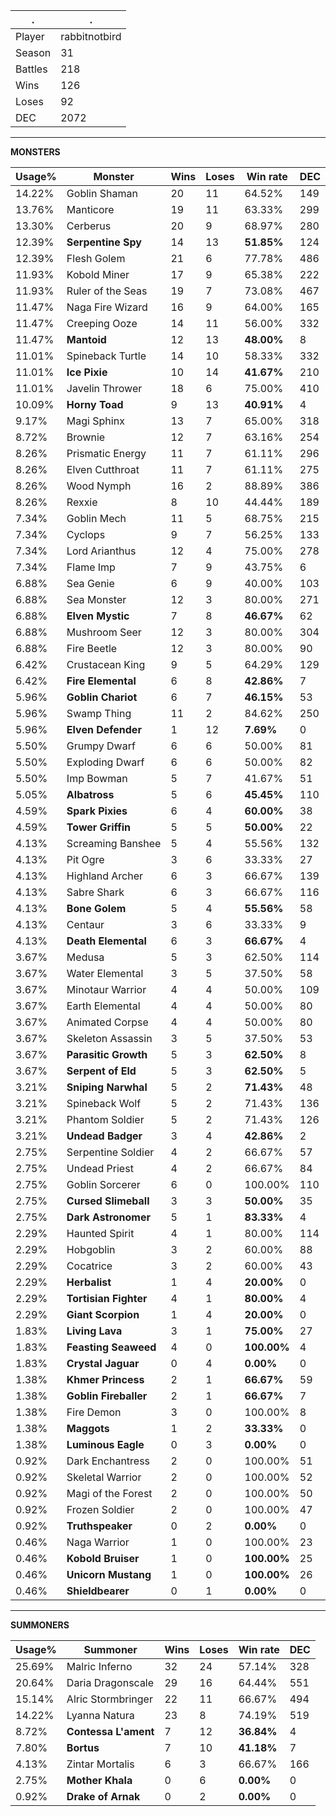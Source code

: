 .|.
|-|-
Player|rabbitnotbird
Season|31
Battles|218
Wins|126
Loses|92
DEC|2072

---
**MONSTERS**

Usage%|Monster|Wins|Loses|Win rate|DEC|
-|-|-|-|-|-|
14.22%|Goblin Shaman|20|11|64.52%|149|
13.76%|Manticore|19|11|63.33%|299|
13.30%|Cerberus|20|9|68.97%|280|
12.39%|**Serpentine Spy**|14|13|**51.85%**|124|
12.39%|Flesh Golem|21|6|77.78%|486|
11.93%|Kobold Miner|17|9|65.38%|222|
11.93%|Ruler of the Seas|19|7|73.08%|467|
11.47%|Naga Fire Wizard|16|9|64.00%|165|
11.47%|Creeping Ooze|14|11|56.00%|332|
11.47%|**Mantoid**|12|13|**48.00%**|8|
11.01%|Spineback Turtle|14|10|58.33%|332|
11.01%|**Ice Pixie**|10|14|**41.67%**|210|
11.01%|Javelin Thrower|18|6|75.00%|410|
10.09%|**Horny Toad**|9|13|**40.91%**|4|
9.17%|Magi Sphinx|13|7|65.00%|318|
8.72%|Brownie|12|7|63.16%|254|
8.26%|Prismatic Energy|11|7|61.11%|296|
8.26%|Elven Cutthroat|11|7|61.11%|275|
8.26%|Wood Nymph|16|2|88.89%|386|
8.26%|Rexxie|8|10|44.44%|189|
7.34%|Goblin Mech|11|5|68.75%|215|
7.34%|Cyclops|9|7|56.25%|133|
7.34%|Lord Arianthus|12|4|75.00%|278|
7.34%|Flame Imp|7|9|43.75%|6|
6.88%|Sea Genie|6|9|40.00%|103|
6.88%|Sea Monster|12|3|80.00%|271|
6.88%|**Elven Mystic**|7|8|**46.67%**|62|
6.88%|Mushroom Seer|12|3|80.00%|304|
6.88%|Fire Beetle|12|3|80.00%|90|
6.42%|Crustacean King|9|5|64.29%|129|
6.42%|**Fire Elemental**|6|8|**42.86%**|7|
5.96%|**Goblin Chariot**|6|7|**46.15%**|53|
5.96%|Swamp Thing|11|2|84.62%|250|
5.96%|**Elven Defender**|1|12|**7.69%**|0|
5.50%|Grumpy Dwarf|6|6|50.00%|81|
5.50%|Exploding Dwarf|6|6|50.00%|82|
5.50%|Imp Bowman|5|7|41.67%|51|
5.05%|**Albatross**|5|6|**45.45%**|110|
4.59%|**Spark Pixies**|6|4|**60.00%**|38|
4.59%|**Tower Griffin**|5|5|**50.00%**|22|
4.13%|Screaming Banshee|5|4|55.56%|132|
4.13%|Pit Ogre|3|6|33.33%|27|
4.13%|Highland Archer|6|3|66.67%|139|
4.13%|Sabre Shark|6|3|66.67%|116|
4.13%|**Bone Golem**|5|4|**55.56%**|58|
4.13%|Centaur|3|6|33.33%|9|
4.13%|**Death Elemental**|6|3|**66.67%**|4|
3.67%|Medusa|5|3|62.50%|114|
3.67%|Water Elemental|3|5|37.50%|58|
3.67%|Minotaur Warrior|4|4|50.00%|109|
3.67%|Earth Elemental|4|4|50.00%|80|
3.67%|Animated Corpse|4|4|50.00%|80|
3.67%|Skeleton Assassin|3|5|37.50%|53|
3.67%|**Parasitic Growth**|5|3|**62.50%**|8|
3.67%|**Serpent of Eld**|5|3|**62.50%**|5|
3.21%|**Sniping Narwhal**|5|2|**71.43%**|48|
3.21%|Spineback Wolf|5|2|71.43%|136|
3.21%|Phantom Soldier|5|2|71.43%|126|
3.21%|**Undead Badger**|3|4|**42.86%**|2|
2.75%|Serpentine Soldier|4|2|66.67%|57|
2.75%|Undead Priest|4|2|66.67%|84|
2.75%|Goblin Sorcerer|6|0|100.00%|110|
2.75%|**Cursed Slimeball**|3|3|**50.00%**|35|
2.75%|**Dark Astronomer**|5|1|**83.33%**|4|
2.29%|Haunted Spirit|4|1|80.00%|114|
2.29%|Hobgoblin|3|2|60.00%|88|
2.29%|Cocatrice|3|2|60.00%|43|
2.29%|**Herbalist**|1|4|**20.00%**|0|
2.29%|**Tortisian Fighter**|4|1|**80.00%**|4|
2.29%|**Giant Scorpion**|1|4|**20.00%**|0|
1.83%|**Living Lava**|3|1|**75.00%**|27|
1.83%|**Feasting Seaweed**|4|0|**100.00%**|4|
1.83%|**Crystal Jaguar**|0|4|**0.00%**|0|
1.38%|**Khmer Princess**|2|1|**66.67%**|59|
1.38%|**Goblin Fireballer**|2|1|**66.67%**|7|
1.38%|Fire Demon|3|0|100.00%|8|
1.38%|**Maggots**|1|2|**33.33%**|0|
1.38%|**Luminous Eagle**|0|3|**0.00%**|0|
0.92%|Dark Enchantress|2|0|100.00%|51|
0.92%|Skeletal Warrior|2|0|100.00%|52|
0.92%|Magi of the Forest|2|0|100.00%|50|
0.92%|Frozen Soldier|2|0|100.00%|47|
0.92%|**Truthspeaker**|0|2|**0.00%**|0|
0.46%|Naga Warrior|1|0|100.00%|23|
0.46%|**Kobold Bruiser**|1|0|**100.00%**|25|
0.46%|**Unicorn Mustang**|1|0|**100.00%**|26|
0.46%|**Shieldbearer**|0|1|**0.00%**|0|

---
**SUMMONERS**

Usage%|Summoner|Wins|Loses|Win rate|DEC|
-|-|-|-|-|-|
25.69%|Malric Inferno|32|24|57.14%|328|
20.64%|Daria Dragonscale|29|16|64.44%|551|
15.14%|Alric Stormbringer|22|11|66.67%|494|
14.22%|Lyanna Natura|23|8|74.19%|519|
8.72%|**Contessa L'ament**|7|12|**36.84%**|4|
7.80%|**Bortus**|7|10|**41.18%**|7|
4.13%|Zintar Mortalis|6|3|66.67%|166|
2.75%|**Mother Khala**|0|6|**0.00%**|0|
0.92%|**Drake of Arnak**|0|2|**0.00%**|0|
